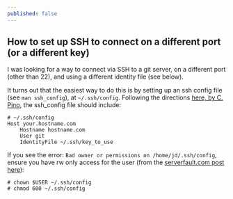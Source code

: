 ```yaml
---
published: false
---
```

## How to set up SSH to connect on a different port (or a different key)

I was looking for a way to connect via SSH to a git server, on a different port (other than 22), and using a different identity file (see below).

It turns out that the easiest way to do this is by setting up an ssh config file (see `man ssh_config`), at `~/.ssh/config`. Following the directions [here, by C. Pino](https://web.archive.org/web/20191219052807/https://medium.com/@czarpino/how-to-tell-git-which-ssh-key-to-use-c8574fb243fd), the ssh_config file should include:

```
# ~/.ssh/config
Host your.hostname.com
    Hostname hostname.com
    User git
    IdentityFile ~/.ssh/key_to_use
```

If you see the error: `Bad owner or permissions on /home/jd/.ssh/config`, ensure you have rw only access for the user (from the [serverfault.com post here](https://serverfault.com/questions/253313/ssh-returns-bad-owner-or-permissions-on-ssh-config)):

```
# chown $USER ~/.ssh/config
# chmod 600 ~/.ssh/config
```